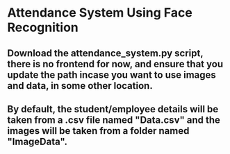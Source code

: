 # Attendance System Using Face Recognition
## Download the attendance_system.py script, there is no frontend for now, and ensure that you update the path incase you want to use images and data, in some other location.
## By default, the student/employee details will be taken from a .csv file named "Data.csv" and the images will be taken from a folder named "ImageData".
